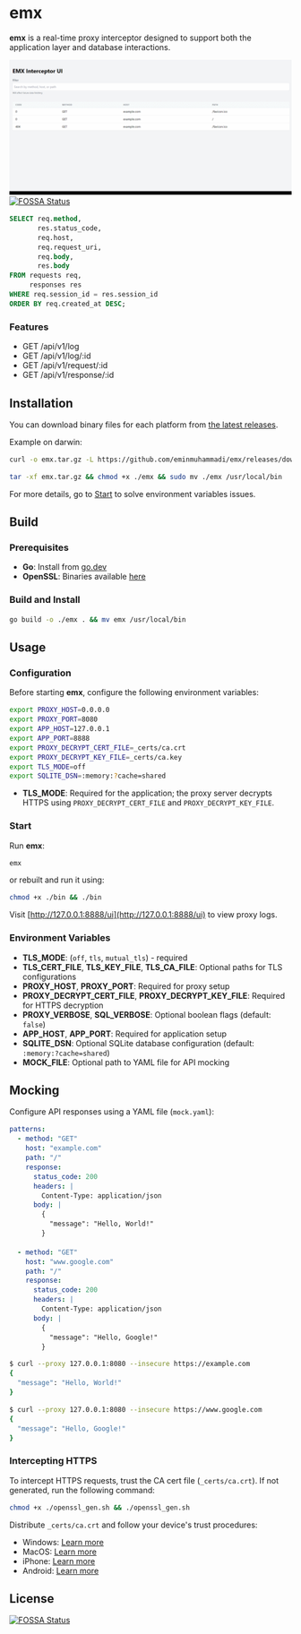 # emx

**emx** is a real-time proxy interceptor designed to support both the application layer and database interactions.

![emx demo](./_img.gif)
[![FOSSA Status](https://app.fossa.com/api/projects/git%2Bgithub.com%2Feminmuhammadi%2Femx.svg?type=shield)](https://app.fossa.com/projects/git%2Bgithub.com%2Feminmuhammadi%2Femx?ref=badge_shield)

```sql
SELECT req.method,
       res.status_code,
       req.host,
       req.request_uri,
       req.body,
       res.body
FROM requests req,
     responses res
WHERE req.session_id = res.session_id
ORDER BY req.created_at DESC;
```

### Features

- GET /api/v1/log
- GET /api/v1/log/:id
- GET /api/v1/request/:id
- GET /api/v1/response/:id

## Installation

You can download binary files for each platform from [the latest releases](https://github.com/eminmuhammadi/emx/releases).

Example on darwin:

```sh
curl -o emx.tar.gz -L https://github.com/eminmuhammadi/emx/releases/download/v1.0.0/emx_1.0.0_darwin_amd64.tar.gz
```

```sh
tar -xf emx.tar.gz && chmod +x ./emx && sudo mv ./emx /usr/local/bin
```

For more details, go to [Start](?tab=readme-ov-file#start) to solve environment variables issues.

## Build

### Prerequisites

- **Go**: Install from [go.dev](https://go.dev/doc/install)
- **OpenSSL**: Binaries available [here](https://wiki.openssl.org/index.php/Binaries)

### Build and Install

```sh
go build -o ./emx . && mv emx /usr/local/bin
```

## Usage

### Configuration

Before starting **emx**, configure the following environment variables:

```sh
export PROXY_HOST=0.0.0.0
export PROXY_PORT=8080
export APP_HOST=127.0.0.1
export APP_PORT=8888
export PROXY_DECRYPT_CERT_FILE=_certs/ca.crt
export PROXY_DECRYPT_KEY_FILE=_certs/ca.key
export TLS_MODE=off
export SQLITE_DSN=:memory:?cache=shared
```

- **TLS_MODE**: Required for the application; the proxy server decrypts HTTPS using `PROXY_DECRYPT_CERT_FILE` and `PROXY_DECRYPT_KEY_FILE`.

### Start

Run **emx**:

```sh
emx
```

or rebuilt and run it using:

```sh
chmod +x ./bin && ./bin
```

Visit [http://127.0.0.1:8888/ui](http://127.0.0.1:8888/ui) to view proxy logs.

### Environment Variables

- **TLS_MODE**: (`off`, `tls`, `mutual_tls`) - required
- **TLS_CERT_FILE**, **TLS_KEY_FILE**, **TLS_CA_FILE**: Optional paths for TLS configurations
- **PROXY_HOST**, **PROXY_PORT**: Required for proxy setup
- **PROXY_DECRYPT_CERT_FILE**, **PROXY_DECRYPT_KEY_FILE**: Required for HTTPS decryption
- **PROXY_VERBOSE**, **SQL_VERBOSE**: Optional boolean flags (default: `false`)
- **APP_HOST**, **APP_PORT**: Required for application setup
- **SQLITE_DSN**: Optional SQLite database configuration (default: `:memory:?cache=shared`)
- **MOCK_FILE**: Optional path to YAML file for API mocking

## Mocking

Configure API responses using a YAML file (`mock.yaml`):

```yaml
patterns:
  - method: "GET"
    host: "example.com"
    path: "/"
    response:
      status_code: 200
      headers: |
        Content-Type: application/json
      body: |
        {
          "message": "Hello, World!"
        }

  - method: "GET"
    host: "www.google.com"
    path: "/"
    response:
      status_code: 200
      headers: |
        Content-Type: application/json
      body: |
        {
          "message": "Hello, Google!"
        }
```

```sh
$ curl --proxy 127.0.0.1:8080 --insecure https://example.com
{
  "message": "Hello, World!"
}
```

```sh
$ curl --proxy 127.0.0.1:8080 --insecure https://www.google.com
{
  "message": "Hello, Google!"
}
```

### Intercepting HTTPS

To intercept HTTPS requests, trust the CA cert file (`_certs/ca.crt`). If not generated, run the following command:

```sh
chmod +x ./openssl_gen.sh && ./openssl_gen.sh
```

Distribute `_certs/ca.crt` and follow your device's trust procedures:

- Windows: [Learn more](https://learn.microsoft.com/en-us/windows-hardware/drivers/install/trusted-root-certification-authorities-certificate-store)
- MacOS: [Learn more](https://support.apple.com/en-gb/guide/keychain-access/kyca11871/mac)
- iPhone: [Learn more](https://support.apple.com/en-us/102390)
- Android: [Learn more](https://developer.android.com/privacy-and-security/security-ssl#Pinning)


## License
[![FOSSA Status](https://app.fossa.com/api/projects/git%2Bgithub.com%2Feminmuhammadi%2Femx.svg?type=large)](https://app.fossa.com/projects/git%2Bgithub.com%2Feminmuhammadi%2Femx?ref=badge_large)